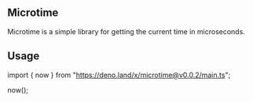 ## Microtime

Microtime is a simple library for getting the current time in microseconds.

## Usage

import { now } from "https://deno.land/x/microtime@v0.0.2/main.ts";

now();
